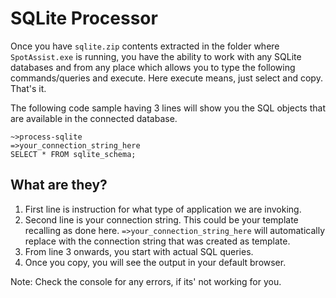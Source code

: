# SQLite Processor

Once you have `sqlite.zip` contents extracted in the folder where `SpotAssist.exe` is running, you have the ability to work with any SQLite databases and from any place which allows you to type the following commands/queries and execute. Here execute means, just select and copy. That's it.

The following code sample having 3 lines will show you the SQL objects that are available in the connected database.

```
~>process-sqlite
=>your_connection_string_here
SELECT * FROM sqlite_schema;
```

## What are they?
1. First line is instruction for what type of application we are invoking.
2. Second line is your connection string. This could be your template recalling as done here. `=>your_connection_string_here` will automatically replace with the connection string that was created as template.
3. From line 3 onwards, you start with actual SQL queries.
4. Once you copy, you will see the output in your default browser.

Note: Check the console for any errors, if its' not working for you.
